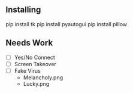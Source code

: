 ## Installing
pip install tk
pip install pyautogui
pip install pillow

## Needs Work
- [ ] Yes/No Connect
- [ ] Screen Takeover
- [ ] Fake Virus
    - Melancholy.png
    - Lucky.png